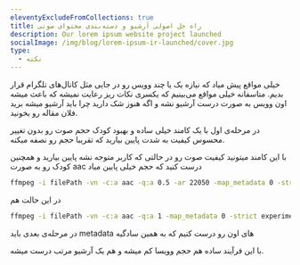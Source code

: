 ```yaml
---
eleventyExcludeFromCollections: true
title: راه حل اصولی آرشیو و دسته‌بندی محتوای صوتی
description: Our lorem ipsum website project launched
socialImage: /img/blog/lorem-ipsum-ir-launched/cover.jpg
type:
  - نکته
---
```


خیلی مواقع پیش میاد که نیازه یک یا چند وویس رو در جایی مثل کانال‌های تلگرام قرار بدیم. متاسفانه خیلی مواقع می‌بینیم که یکسری نکات ریز رعایت نمیشه که باعث میشه اون وویس به صورت درست آرشیو نشه و  اگه هنوز شک دارید چرا باید آرشیو میشه برید فلان مقاله رو بخونید.

در مرحله‌ی اول با یک کامند خیلی ساده و بهبود کودک حجم صوت رو بدون تغییر محسوس کیفیت به شدت پایین بیارید که تقریبا حجم رو نصفه میکنه.

با این کامند میتونید کیفیت صوت رو در حالتی که کاربر متوجه نشه پایین بیارید و همچنین کودک رو به صورت aac درست کنید که حجم خیلی پایین میاد

```bash
ffmpeg -i filePath -vn -c:a aac -q:a 0.5 -ar 22050 -map_metadata 0 -strict experimental -movflags +faststart -benchmark "filePath.m4a"
```

در این حالت هم

```bash
ffmpeg -i filePath -vn -c:a aac -q:a 1 -map_metadata 0 -strict experimental -movflags +faststart -benchmark "filePath-HQ.m4a"
```

در مرحله‌ی بعدی باید metadata های اون رو درست کنیم
که به همین سادگیه

با این فرآیند ساده هم حجم وویسا کم میشه و هم یک آرشیو مرتب درست میشه.
